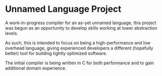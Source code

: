 # Unnamed Language Project

A work-in-progress compiler for an as-yet unnamed language, this project was
begun as an opportunity to develop skills working at lower abstraction levels.

As such, this is intended to focus on being a high-performance and low overhead
language, giving experienced developers a different (hopefully better) tool for
building tightly optimized software.

The initial compiler is being written in C for both performance and to gain
additional domain experience.

